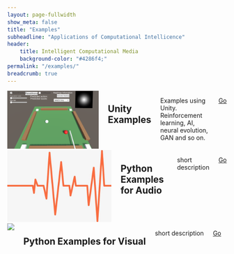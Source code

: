 ```yaml
---
layout: page-fullwidth
show_meta: false
title: "Examples"
subheadline: "Applications of Computational Intellicence"
header:
    title: Intelligent Computational Media
    background-color: "#4286f4;"
permalink: "/examples/"
breadcrumb: true
---
```


<div class="row">
  <div class="large-4 columns">
  <a href="/examples/unity/">
    <img src="/images/unity-examples/examples-page-thumb.png">
  </a>
	<h2 class="font-size-h3 t10">Unity Examples</h2>
	<p>Examples using Unity. Reinforcement learning, AI, neural evolution, GAN and so on.</p>
	<p><a class="button tiny radius" href="/examples/unity/">Go</a></p>
  </div>
  <div class="large-4 columns">
        <a href="/examples/python-audio/">
    <img src="/images/audio-examples/examples-page-thumb.jpg">
  </a>
	<h2 class="font-size-h3 t10">Python Examples for Audio</h2>
	<p>short description </p>
	<p><a class="button tiny radius" href="/examples/python-audio/">Go</a></p>
  </div>
  <div class="large-4 columns">
              <a href="/examples/python-visual/">
    <img src="http://placehold.it/303x170/e05a10/e1e75e&amp;text=Width+303+Pixel">
  </a>
	<h2 class="font-size-h3 t10">Python Examples for Visual</h2>
	<p>short description </p>
	<p><a class="button tiny radius" href="/examples/python-visual/">Go</a></p>
  </div>
</div>

